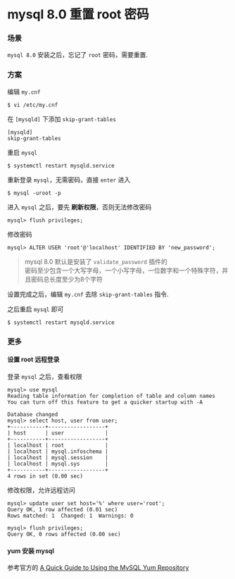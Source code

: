 mysql 8.0 重置 root 密码
=========================

### 场景
`mysql 8.0` 安装之后，忘记了 `root` 密码，需要重置.

### 方案

编辑 `my.cnf`
```
$ vi /etc/my.cnf
```

在 `[mysqld]` 下添加 `skip-grant-tables`
```
[mysqld]
skip-grant-tables
```

重启 `mysql`
```
$ systemctl restart mysqld.service
```

重新登录 `mysql`，无需密码，直接 `enter` 进入
```
$ mysql -uroot -p
```

进入 `mysql` 之后，要先 **刷新权限**，否则无法修改密码
```
mysql> flush privileges;
```

修改密码
```
mysql> ALTER USER 'root'@'localhost' IDENTIFIED BY 'new_password';
```
> mysql 8.0 默认是安装了 `validate_password` 插件的  
> 密码至少包含一个大写字母，一个小写字母，一位数字和一个特殊字符，并且密码总长度至少为8个字符

设置完成之后，编辑 `my.cnf` 去除 `skip-grant-tables` 指令.

之后重启 `mysql` 即可
```
$ systemctl restart mysqld.service
```

### 更多

#### 设置 root 远程登录

登录 `mysql` 之后，查看权限
```
mysql> use mysql
Reading table information for completion of table and column names
You can turn off this feature to get a quicker startup with -A

Database changed
mysql> select host, user from user;
+-----------+------------------+
| host      | user             |
+-----------+------------------+
| localhost | root             |
| localhost | mysql.infoschema |
| localhost | mysql.session    |
| localhost | mysql.sys        |
+-----------+------------------+
4 rows in set (0.00 sec)
```

修改权限，允许远程访问
```
mysql> update user set host='%' where user='root';
Query OK, 1 row affected (0.01 sec)
Rows matched: 1  Changed: 1  Warnings: 0

mysql> flush privileges;
Query OK, 0 rows affected (0.00 sec)
```

#### yum 安装 mysql

参考官方的 [A Quick Guide to Using the MySQL Yum Repository](https://dev.mysql.com/doc/mysql-yum-repo-quick-guide/en/)
